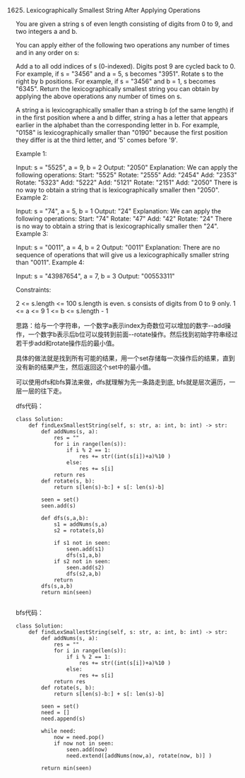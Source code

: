 1625. Lexicographically Smallest String After Applying Operations


You are given a string s of even length consisting of digits from 0 to 9, and two integers a and b.

You can apply either of the following two operations any number of times and in any order on s:

Add a to all odd indices of s (0-indexed). Digits post 9 are cycled back to 0. For example, if s = "3456" and a = 5, s becomes "3951".
Rotate s to the right by b positions. For example, if s = "3456" and b = 1, s becomes "6345".
Return the lexicographically smallest string you can obtain by applying the above operations any number of times on s.

A string a is lexicographically smaller than a string b (of the same length) if in the first position where a and b differ, string a has a letter that appears earlier in the alphabet than the corresponding letter in b. For example, "0158" is lexicographically smaller than "0190" because the first position they differ is at the third letter, and '5' comes before '9'.

 

Example 1:

Input: s = "5525", a = 9, b = 2
Output: "2050"
Explanation: We can apply the following operations:
Start:  "5525"
Rotate: "2555"
Add:    "2454"
Add:    "2353"
Rotate: "5323"
Add:    "5222"
​​​​​​​Add:    "5121"
​​​​​​​Rotate: "2151"
​​​​​​​Add:    "2050"​​​​​​​​​​​​
There is no way to obtain a string that is lexicographically smaller then "2050".
Example 2:

Input: s = "74", a = 5, b = 1
Output: "24"
Explanation: We can apply the following operations:
Start:  "74"
Rotate: "47"
​​​​​​​Add:    "42"
​​​​​​​Rotate: "24"​​​​​​​​​​​​
There is no way to obtain a string that is lexicographically smaller then "24".
Example 3:

Input: s = "0011", a = 4, b = 2
Output: "0011"
Explanation: There are no sequence of operations that will give us a lexicographically smaller string than "0011".
Example 4:

Input: s = "43987654", a = 7, b = 3
Output: "00553311"
 

Constraints:

2 <= s.length <= 100
s.length is even.
s consists of digits from 0 to 9 only.
1 <= a <= 9
1 <= b <= s.length - 1


思路：给与一个字符串，一个数字a表示index为奇数位可以增加的数字--add操作，一个数字b表示后b位可以旋转到前面--rotate操作。然后找到初始字符串经过若干步add和rotate操作后的最小值。

具体的做法就是找到所有可能的结果，用一个set存储每一次操作后的结果，直到没有新的结果产生，然后返回这个set中的最小值。

可以使用dfs和bfs算法来做，dfs就理解为先一条路走到底, bfs就是层次遍历，一层一层的往下走。


dfs代码：
```
class Solution:
    def findLexSmallestString(self, s: str, a: int, b: int) -> str:
        def addNums(s, a):
            res = ""
            for i in range(len(s)):
                if i % 2 == 1:
                    res += str((int(s[i])+a)%10 )
                else:
                    res += s[i]
            return res
        def rotate(s, b):
            return s[len(s)-b:] + s[: len(s)-b]
        
        seen = set()
        seen.add(s)
        
        def dfs(s,a,b):
            s1 = addNums(s,a)
            s2 = rotate(s,b)
            
            if s1 not in seen:
                seen.add(s1)
                dfs(s1,a,b)
            if s2 not in seen:
                seen.add(s2)
                dfs(s2,a,b)
            return
        dfs(s,a,b)
        return min(seen)
                
```

bfs代码：
```
class Solution:
    def findLexSmallestString(self, s: str, a: int, b: int) -> str:
        def addNums(s, a):
            res = ""
            for i in range(len(s)):
                if i % 2 == 1:
                    res += str((int(s[i])+a)%10 )
                else:
                    res += s[i]
            return res
        def rotate(s, b):
            return s[len(s)-b:] + s[: len(s)-b]
        
        seen = set()
        need = []
        need.append(s)
        
        while need:
            now = need.pop()
            if now not in seen:
                seen.add(now)
                need.extend([addNums(now,a), rotate(now, b)] )
                
        return min(seen)
```

